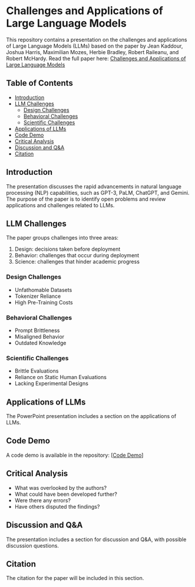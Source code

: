 # Challenges and Applications of Large Language Models

This repository contains a presentation on the challenges and applications of Large Language Models (LLMs) based on the paper by Jean Kaddour, Joshua Harris, Maximilian Mozes, Herbie Bradley, Robert Raileanu, and Robert McHardy. Read the full paper here: [Challenges and Applications of Large Language Models](https://arxiv.org/abs/2307.10169)

## Table of Contents

- [Introduction](#introduction)
- [LLM Challenges](#llm-challenges)
  - [Design Challenges](#design-challenges)
  - [Behavioral Challenges](#behavioral-challenges)
  - [Scientific Challenges](#scientific-challenges)
- [Applications of LLMs](#applications-of-llms)
- [Code Demo](#code-demo)
- [Critical Analysis](#critical-analysis)
- [Discussion and Q&A](#discussion-and-qa)
- [Citation](#citation)

## Introduction

The presentation discusses the rapid advancements in natural language processing (NLP) capabilities, such as GPT-3, PaLM, ChatGPT, and Gemini. The purpose of the paper is to identify open problems and review applications and challenges related to LLMs.

## LLM Challenges

The paper groups challenges into three areas:
1. Design: decisions taken before deployment
2. Behavior: challenges that occur during deployment
3. Science: challenges that hinder academic progress

### Design Challenges

- Unfathomable Datasets
- Tokenizer Reliance
- High Pre-Training Costs

### Behavioral Challenges

- Prompt Brittleness
- Misaligned Behavior
- Outdated Knowledge

### Scientific Challenges

- Brittle Evaluations
- Reliance on Static Human Evaluations
- Lacking Experimental Designs

## Applications of LLMs

The PowerPoint presentation includes a section on the applications of LLMs.

## Code Demo

A code demo is available in the repository: [[Code Demo](https://github.com/sophiatannir/TTP_LLMs_review)]

## Critical Analysis

- What was overlooked by the authors?
- What could have been developed further?
- Were there any errors?
- Have others disputed the findings?

## Discussion and Q&A

The presentation includes a section for discussion and Q&A, with possible discussion questions.

## Citation

The citation for the paper will be included in this section.
